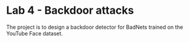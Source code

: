 # Lab 4 - Backdoor attacks

The project is to design a backdoor detector for BadNets trained on the YouTube Face dataset.
